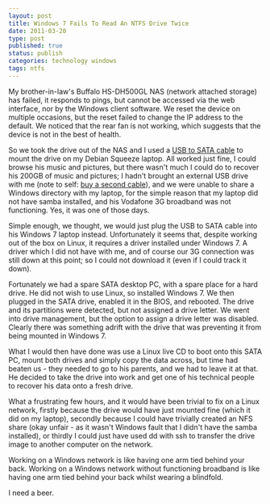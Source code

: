 ```yaml
--- 
layout: post 
title: Windows 7 Fails To Read An NTFS Drive Twice
date: 2011-03-20
type: post 
published: true 
status: publish
categories: technology windows
tags: ntfs
---
```


My brother-in-law's Buffalo HS-DH500GL NAS (network attached storage)
has failed, it responds to pings, but cannot be accessed via the web
interface, nor by the Windows client software. We reset the device on
multiple occasions, but the reset failed to change the IP address to the
default. We noticed that the rear fan is not working, which suggests
that the device is not in the best of health.

So we took the drive out of the NAS and I used a 
[USB to SATA cable](http://www.amazon.co.uk/gp/product/B001A5SK56/ref=as_li_ss_tl?ie=UTF8&tag=robsquadnet-21&linkCode=as2&camp=1634&creative=19450&creativeASIN=B001A5SK56)
to mount the drive on my Debian Squeeze laptop. All worked just fine, I
could browse his music and pictures, but there wasn't much I could do to
recover his 200GB of music and pictures; I hadn't brought an external
USB drive with me (note to self:
[buy a second cable](http://www.amazon.co.uk/gp/product/B001A5SK56/ref=as_li_ss_tl?ie=UTF8&tag=robsquadnet-21&linkCode=as2&camp=1634&creative=19450&creativeASIN=B001A5SK56)),
and we were unable to share a Windows directory with my laptop, for the
simple reason that my laptop did not have samba installed, and his
Vodafone 3G broadband was not functioning. Yes, it was one of those
days.

Simple enough, we thought, we would just plug the USB to SATA cable into
his Windows 7 laptop instead. Unfortunately it seems that, despite
working out of the box on Linux, it requires a driver installed under
Windows 7. A driver which I did not have with me, and of course our 3G
connection was still down at this point; so I could not download it
(even if I could track it down).

Fortunately we had a spare SATA desktop PC, with a spare place for a
hard drive. He did not wish to use Linux, so installed Windows 7. We
then plugged in the SATA drive, enabled it in the BIOS, and rebooted.
The drive and its partitions were detected, but not assigned a drive
letter. We went into drive management, but the option to assign a drive
letter was disabled. Clearly there was something adrift with the drive
that was preventing it from being mounted in Windows 7.

What I would then have done was use a Linux live CD to boot onto this
SATA PC, mount both drives and simply copy the data across, but time had
beaten us - they needed to go to his parents, and we had to leave it at
that. He decided to take the drive into work and get one of his
technical people to recover his data onto a fresh drive.

What a frustrating few hours, and it would have been trivial to fix on a
Linux network, firstly because the drive would have just mounted fine
(which it did on my laptop), secondly because I could have trivially
created an NFS share (okay unfair - as it wasn't Windows fault that I
didn't have the samba installed), or thirdly I could just have used dd
with ssh to transfer the drive image to another computer on the network.

Working on a Windows network is like having one arm tied behind your
back. Working on a Windows network without functioning broadband is like
having one arm tied behind your back whilst wearing a blindfold.

I need a beer.

